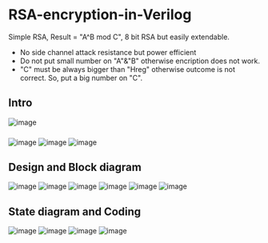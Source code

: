 # RSA-encryption-in-Verilog
Simple RSA, Result = "A^B mod C", 8 bit RSA but easily extendable. 
- No side channel attack resistance but power efficient
- Do not put small number on "A"&"B" otherwise encription does not work. 
- "C" must be always bigger than "Hreg" otherwise outcome is not correct. So, put a big number on "C".

## Intro
![image](https://user-images.githubusercontent.com/53184086/187134692-070b84e4-bddc-42c6-adce-d75f3bafddb0.png)
###
![image](https://user-images.githubusercontent.com/53184086/187134756-56e77ffe-e34a-48c4-9aa9-63900c50682c.png)
![image](https://user-images.githubusercontent.com/53184086/187134795-fbd05446-f1d9-4f2a-90e0-740404c26f81.png)
![image](https://user-images.githubusercontent.com/53184086/187134875-7b536e6f-c4c4-487f-b28a-be7f750082b9.png)

## Design and Block diagram
![image](https://user-images.githubusercontent.com/53184086/187070914-c816e196-ee8f-4762-ab9b-9c5127eaa2a4.png)
![image](https://user-images.githubusercontent.com/53184086/187070940-46ad9f74-ef91-4b26-8d59-0f57b17252bb.png)
![image](https://user-images.githubusercontent.com/53184086/187070952-771f428b-db3f-4d73-9ce5-ac5298db519a.png)
![image](https://user-images.githubusercontent.com/53184086/187070973-e89188cf-9434-47d4-8f2f-b2c0e5256d88.png)
![image](https://user-images.githubusercontent.com/53184086/187071014-42eddfa1-d0a7-4612-9bee-63406499c4a4.png)
![image](https://user-images.githubusercontent.com/53184086/187071081-be36b685-772e-405e-9617-1de014e70dce.png)

## State diagram and Coding
![image](https://user-images.githubusercontent.com/53184086/187013238-017023a1-50bd-47af-8812-4ab58d1ff9db.png)
![image](https://user-images.githubusercontent.com/53184086/187013255-0c595829-6fc5-4766-93fc-5cfc47c82c78.png)
![image](https://user-images.githubusercontent.com/53184086/187013274-aa1161ac-64f2-474d-b063-2607d97d984f.png)
![image](https://user-images.githubusercontent.com/53184086/187013284-ebba4831-867d-4903-afaf-94990cd50ddc.png)

